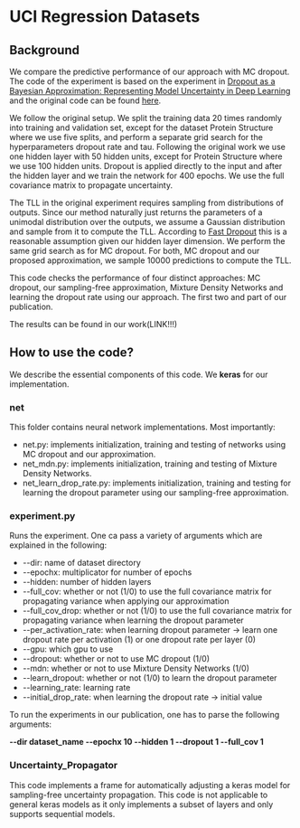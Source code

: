 # UCI Regression Datasets

## Background

We compare the predictive performance of our approach with MC dropout. The code of the experiment is based on the experiment in [Dropout as a Bayesian Approximation: Representing Model Uncertainty in Deep Learning](https://arxiv.org/abs/1506.02142) and the original code can be found [here](https://github.com/yaringal/DropoutUncertaintyExps). 

We follow the original setup. We split the training data 20 times randomly into training and validation set, except for the dataset Protein Structure where we use five splits, and perform a separate grid search for the hyperparameters dropout rate and tau. Following the original work we use one hidden layer with 50 hidden units, except for Protein Structure where we use 100 hidden units. Dropout is applied directly to the input and after the hidden layer and we train the network for 400 epochs. We use the full covariance matrix to propagate uncertainty.

The TLL in the original experiment requires sampling from distributions of outputs. Since our method naturally just returns the parameters of a unimodal distribution over the outputs, we assume a Gaussian distribution and sample from it to compute the TLL. According to [Fast Dropout](https://nlp.stanford.edu/pubs/sidaw13fast.pdf) this is a reasonable assumption given our hidden layer dimension. We perform the same grid search as for MC dropout. For both, MC dropout and our proposed approximation, we sample 10000 predictions to compute the TLL.

This code checks the performance of four distinct approaches: MC dropout, our sampling-free approximation, Mixture Density Networks and learning the dropout rate using our approach. The first two and part of our publication. 

The results can be found in our work(LINK!!!)

## How to use the code?

We describe the essential components of this code. We **keras** for our implementation. 

### net

This folder contains neural network implementations. Most importantly:
- net.py: implements initialization, training and testing of networks using MC dropout and our approximation. 
- net_mdn.py: implements initialization, training and testing of Mixture Density Networks.
- net_learn_drop_rate.py: implements initialization, training and testing for learning the dropout parameter using our sampling-free approximation.

### experiment.py

Runs the experiment. One ca pass a variety of arguments which are explained in the following:
- --dir: name of dataset directory
- --epochx: multiplicator for number of epochs
- --hidden: number of hidden layers
- --full_cov: whether or not (1/0) to use the full covariance matrix for propagating variance when applying our approximation
- --full_cov_drop: whether or not (1/0) to use the full covariance matrix for propagating variance when learning the dropout parameter
- --per_activation_rate: when learning dropout parameter -> learn one dropout rate per activation (1) or one dropout rate per layer (0)
- --gpu: which gpu to use
- --dropout: whether or not to use MC dropout (1/0)
- --mdn: whether or not to use Mixture Density Networks (1/0)
- --learn_dropout: whether or not (1/0) to learn the dropout parameter
- --learning_rate: learning rate
- --initial_drop_rate: when learning the dropout rate -> initial value

To run the experiments in our publication, one has to parse the following arguments:

**--dir dataset_name --epochx 10 --hidden 1 --dropout 1 --full_cov 1**

### Uncertainty_Propagator

This code implements a frame for automatically adjusting a keras model for sampling-free uncertainty propagation. This code is not applicable to general keras models as it only implements a subset of layers and only supports sequential models. 
